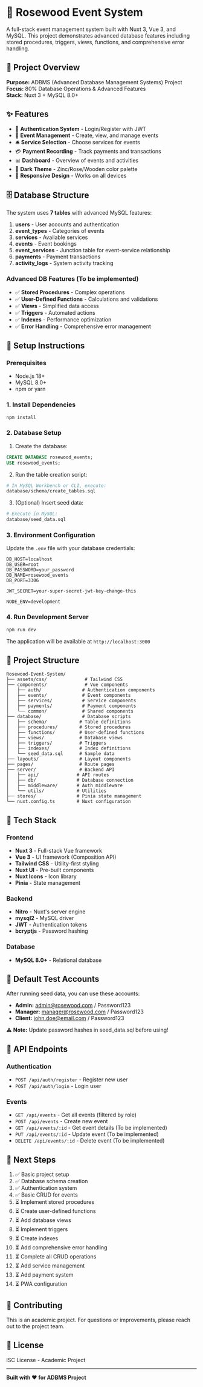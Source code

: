 # 🌲 Rosewood Event System

A full-stack event management system built with Nuxt 3, Vue 3, and MySQL. This project demonstrates advanced database features including stored procedures, triggers, views, functions, and comprehensive error handling.

## 🎯 Project Overview

**Purpose:** ADBMS (Advanced Database Management Systems) Project  
**Focus:** 80% Database Operations & Advanced Features  
**Stack:** Nuxt 3 + MySQL 8.0+

## ✨ Features

- 🔐 **Authentication System** - Login/Register with JWT
- 📅 **Event Management** - Create, view, and manage events
- 🛎️ **Service Selection** - Choose services for events
- 💳 **Payment Recording** - Track payments and transactions
- 📊 **Dashboard** - Overview of events and activities
- 🎨 **Dark Theme** - Zinc/Rose/Wooden color palette
- 📱 **Responsive Design** - Works on all devices

## 🗄️ Database Structure

The system uses **7 tables** with advanced MySQL features:

1. **users** - User accounts and authentication
2. **event_types** - Categories of events
3. **services** - Available services
4. **events** - Event bookings
5. **event_services** - Junction table for event-service relationship
6. **payments** - Payment transactions
7. **activity_logs** - System activity tracking

### Advanced DB Features (To be implemented)

- ✅ **Stored Procedures** - Complex operations
- ✅ **User-Defined Functions** - Calculations and validations
- ✅ **Views** - Simplified data access
- ✅ **Triggers** - Automated actions
- ✅ **Indexes** - Performance optimization
- ✅ **Error Handling** - Comprehensive error management

## 🚀 Setup Instructions

### Prerequisites

- Node.js 18+ 
- MySQL 8.0+
- npm or yarn

### 1. Install Dependencies

```bash
npm install
```

### 2. Database Setup

1. Create the database:
```sql
CREATE DATABASE rosewood_events;
USE rosewood_events;
```

2. Run the table creation script:
```bash
# In MySQL Workbench or CLI, execute:
database/schema/create_tables.sql
```

3. (Optional) Insert seed data:
```bash
# Execute in MySQL:
database/seed_data.sql
```

### 3. Environment Configuration

Update the `.env` file with your database credentials:

```env
DB_HOST=localhost
DB_USER=root
DB_PASSWORD=your_password
DB_NAME=rosewood_events
DB_PORT=3306

JWT_SECRET=your-super-secret-jwt-key-change-this

NODE_ENV=development
```

### 4. Run Development Server

```bash
npm run dev
```

The application will be available at `http://localhost:3000`

## 📁 Project Structure

```
Rosewood-Event-System/
├── assets/css/              # Tailwind CSS
├── components/              # Vue components
│   ├── auth/               # Authentication components
│   ├── events/             # Event components
│   ├── services/           # Service components
│   ├── payments/           # Payment components
│   └── common/             # Shared components
├── database/               # Database scripts
│   ├── schema/            # Table definitions
│   ├── procedures/        # Stored procedures
│   ├── functions/         # User-defined functions
│   ├── views/             # Database views
│   ├── triggers/          # Triggers
│   ├── indexes/           # Index definitions
│   └── seed_data.sql      # Sample data
├── layouts/               # Layout components
├── pages/                 # Route pages
├── server/                # Backend API
│   ├── api/              # API routes
│   ├── db/               # Database connection
│   ├── middleware/       # Auth middleware
│   └── utils/            # Utilities
├── stores/               # Pinia state management
└── nuxt.config.ts        # Nuxt configuration
```

## 🎨 Tech Stack

### Frontend
- **Nuxt 3** - Full-stack Vue framework
- **Vue 3** - UI framework (Composition API)
- **Tailwind CSS** - Utility-first styling
- **Nuxt UI** - Pre-built components
- **Nuxt Icons** - Icon library
- **Pinia** - State management

### Backend
- **Nitro** - Nuxt's server engine
- **mysql2** - MySQL driver
- **JWT** - Authentication tokens
- **bcryptjs** - Password hashing

### Database
- **MySQL 8.0+** - Relational database

## 🔑 Default Test Accounts

After running seed data, you can use these accounts:

- **Admin:** admin@rosewood.com / Password123
- **Manager:** manager@rosewood.com / Password123
- **Client:** john.doe@email.com / Password123

⚠️ **Note:** Update password hashes in seed_data.sql before using!

## 📝 API Endpoints

### Authentication
- `POST /api/auth/register` - Register new user
- `POST /api/auth/login` - Login user

### Events
- `GET /api/events` - Get all events (filtered by role)
- `POST /api/events` - Create new event
- `GET /api/events/:id` - Get event details (To be implemented)
- `PUT /api/events/:id` - Update event (To be implemented)
- `DELETE /api/events/:id` - Delete event (To be implemented)

## 🎯 Next Steps

1. ✅ Basic project setup
2. ✅ Database schema creation
3. ✅ Authentication system
4. ✅ Basic CRUD for events
5. ⏳ Implement stored procedures
6. ⏳ Create user-defined functions
7. ⏳ Add database views
8. ⏳ Implement triggers
9. ⏳ Create indexes
10. ⏳ Add comprehensive error handling
11. ⏳ Complete all CRUD operations
12. ⏳ Add service management
13. ⏳ Add payment system
14. ⏳ PWA configuration

## 🤝 Contributing

This is an academic project. For questions or improvements, please reach out to the project team.

## 📄 License

ISC License - Academic Project

---

**Built with ❤️ for ADBMS Project**
